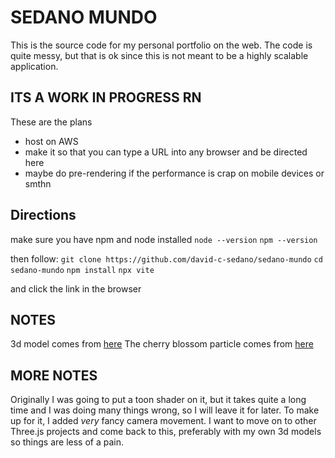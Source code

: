 # SEDANO MUNDO
This is the source code for my personal portfolio on the web. The code is quite messy, but that is ok since this is not meant to be a highly scalable application.

## ITS A WORK IN PROGRESS RN
These are the plans

- host on AWS
- make it so that you can type a URL into any browser and be directed here
- maybe do pre-rendering if the performance is crap on mobile devices or smthn

## Directions

make sure you have npm and node installed
`node --version`
`npm --version`

then follow:
`git clone https://github.com/david-c-sedano/sedano-mundo`
`cd sedano-mundo`
`npm install`
`npx vite`

and click the link in the browser

## NOTES 
3d model comes from [here](https://sketchfab.com/3d-models/volcano-island-lowpoly-4a6591dc9fee40d8bfda8350683af9af)
The cherry blossom particle comes from [here](https://sketchfab.com/3d-models/cherry-blossom-petal-a1e45d9f9796403ca855a6afa4613627)

## MORE NOTES
Originally I was going to put a toon shader on it, but it takes quite a long time and I was doing many things wrong, so I will leave it for later. To make up for it, I added *very* fancy camera movement. I want to move on to other Three.js projects and come back to this, preferably with my own 3d models so things are less of a pain.
